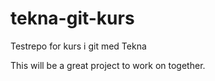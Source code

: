 # tekna-git-kurs
Testrepo for kurs i git med Tekna


This will be a great project to work on together.
